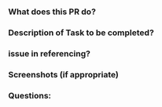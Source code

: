 ### What does this PR do?

### Description of Task to be completed?

### issue in referencing?

### Screenshots (if appropriate)

### Questions:
